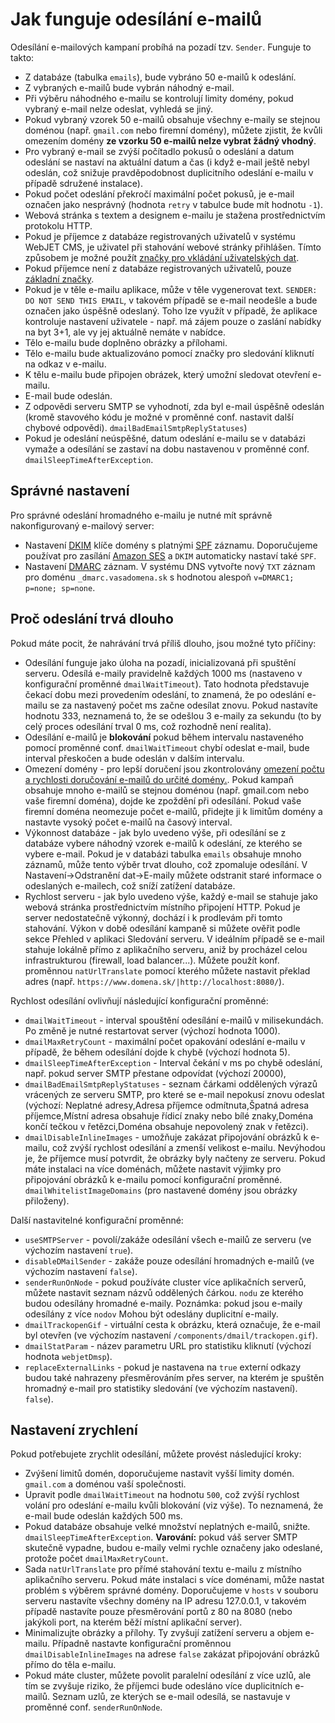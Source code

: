 # Jak funguje odesílání e-mailů

Odesílání e-mailových kampaní probíhá na pozadí tzv. `Sender`. Funguje to takto:
- Z databáze (tabulka `emails`), bude vybráno 50 e-mailů k odeslání.
- Z vybraných e-mailů bude vybrán náhodný e-mail.
- Při výběru náhodného e-mailu se kontrolují limity domény, pokud vybraný e-mail nelze odeslat, vyhledá se jiný.
- Pokud vybraný vzorek 50 e-mailů obsahuje všechny e-maily se stejnou doménou (např. `gmail.com` nebo firemní domény), můžete zjistit, že kvůli omezením domény **ze vzorku 50 e-mailů nelze vybrat žádný vhodný**.
- Pro vybraný e-mail se zvýší počítadlo pokusů o odeslání a datum odeslání se nastaví na aktuální datum a čas (i když e-mail ještě nebyl odeslán, což snižuje pravděpodobnost duplicitního odeslání e-mailu v případě sdružené instalace).
- Pokud počet odeslání překročí maximální počet pokusů, je e-mail označen jako nesprávný (hodnota `retry` v tabulce bude mít hodnotu `-1`).
- Webová stránka s textem a designem e-mailu je stažena prostřednictvím protokolu HTTP.
- Pokud je příjemce z databáze registrovaných uživatelů v systému WebJET CMS, je uživatel při stahování webové stránky přihlášen. Tímto způsobem je možné použít [značky pro vkládání uživatelských dat](../campaings/README.md#Základní).
- Pokud příjemce není z databáze registrovaných uživatelů, pouze [základní značky](../campaings/README.md#Základní).
- Pokud je v těle e-mailu aplikace, může v těle vygenerovat text. `SENDER: DO NOT SEND THIS EMAIL`, v takovém případě se e-mail neodešle a bude označen jako úspěšně odeslaný. Toho lze využít v případě, že aplikace kontroluje nastavení uživatele - např. má zájem pouze o zaslání nabídky na byt 3+1, ale vy jej aktuálně nemáte v nabídce.
- Tělo e-mailu bude doplněno obrázky a přílohami.
- Tělo e-mailu bude aktualizováno pomocí značky pro sledování kliknutí na odkaz v e-mailu.
- K tělu e-mailu bude připojen obrázek, který umožní sledovat otevření e-mailu.
- E-mail bude odeslán.
- Z odpovědi serveru SMTP se vyhodnotí, zda byl e-mail úspěšně odeslán (kromě stavového kódu je možné v proměnné conf. nastavit další chybové odpovědi). `dmailBadEmailSmtpReplyStatuses`)
- Pokud je odeslání neúspěšné, datum odeslání e-mailu se v databázi vymaže a odesílání se zastaví na dobu nastavenou v proměnné conf. `dmailSleepTimeAfterException`.

## Správné nastavení

Pro správné odeslání hromadného e-mailu je nutné mít správně nakonfigurovaný e-mailový server:
- Nastavení [DKIM](https://www.dkim.org) klíče domény s platnými [SPF](https://sk.wikipedia.org/wiki/Sender_Policy_Framework) záznamu. Doporučujeme používat pro zasílání [Amazon SES](../../../../install/config/README.md#nastavení-amazon-ses) a `DKIM` automaticky nastaví také `SPF`.
- Nastavení [DMARC](https://dmarc.org) záznam. V systému DNS vytvořte nový `TXT` záznam pro doménu `_dmarc.vasadomena.sk` s hodnotou alespoň `v=DMARC1; p=none; sp=none`.

## Proč odeslání trvá dlouho

Pokud máte pocit, že nahrávání trvá příliš dlouho, jsou možné tyto příčiny:
- Odesílání funguje jako úloha na pozadí, inicializovaná při spuštění serveru. Odesílá e-maily pravidelně každých 1000 ms (nastaveno v konfigurační proměnné `dmailWaitTimeout`). Tato hodnota představuje čekací dobu mezi provedením odeslání, to znamená, že po odeslání e-mailu se za nastavený počet ms začne odesílat znovu. Pokud nastavíte hodnotu 333, neznamená to, že se odešlou 3 e-maily za sekundu (to by celý proces odesílání trval 0 ms, což rozhodně není realita).
- Odesílání e-mailů je **blokování** pokud během intervalu nastaveného pomocí proměnné conf. `dmailWaitTimeout` chybí odeslat e-mail, bude interval přeskočen a bude odeslán v dalším intervalu.
- Omezení domény - pro lepší doručení jsou zkontrolovány [omezení počtu a rychlosti doručování e-mailů do určité domény.](../domain-limits/README.md). Pokud kampaň obsahuje mnoho e-mailů se stejnou doménou (např. gmail.com nebo vaše firemní doména), dojde ke zpoždění při odesílání. Pokud vaše firemní doména neomezuje počet e-mailů, přidejte ji k limitům domény a nastavte vysoký počet e-mailů na časový interval.
- Výkonnost databáze - jak bylo uvedeno výše, při odesílání se z databáze vybere náhodný vzorek e-mailů k odeslání, ze kterého se vybere e-mail. Pokud je v databázi tabulka `emails` obsahuje mnoho záznamů, může tento výběr trvat dlouho, což zpomaluje odesílání. V Nastavení->Odstranění dat->E-maily můžete odstranit staré informace o odeslaných e-mailech, což sníží zatížení databáze.
- Rychlost serveru - jak bylo uvedeno výše, každý e-mail se stahuje jako webová stránka prostřednictvím místního připojení HTTP. Pokud je server nedostatečně výkonný, dochází i k prodlevám při tomto stahování. Výkon v době odesílání kampaně si můžete ověřit podle sekce Přehled v aplikaci Sledování serveru. V ideálním případě se e-mail stahuje lokálně přímo z aplikačního serveru, aniž by procházel celou infrastrukturou (firewall, load balancer...). Můžete použít konf. proměnnou `natUrlTranslate` pomocí kterého můžete nastavit překlad adres (např. `https://www.domena.sk/|http://localhost:8080/`).

Rychlost odesílání ovlivňují následující konfigurační proměnné:
- `dmailWaitTimeout` - interval spouštění odesílání e-mailů v milisekundách. Po změně je nutné restartovat server (výchozí hodnota 1000).
- `dmailMaxRetryCount` - maximální počet opakování odeslání e-mailu v případě, že během odesílání dojde k chybě (výchozí hodnota 5).
- `dmailSleepTimeAfterException` - Interval čekání v ms po chybě odeslání, např. pokud server SMTP přestane odpovídat (výchozí 20000),
- `dmailBadEmailSmtpReplyStatuses` - seznam čárkami oddělených výrazů vrácených ze serveru SMTP, pro které se e-mail nepokusí znovu odeslat (výchozí: Neplatné adresy,Adresa příjemce odmítnuta,Špatná adresa příjemce,Místní adresa obsahuje řídicí znaky nebo bílé znaky,Doména končí tečkou v řetězci,Doména obsahuje nepovolený znak v řetězci).
- `dmailDisableInlineImages` - umožňuje zakázat připojování obrázků k e-mailu, což zvýší rychlost odesílání a zmenší velikost e-mailu. Nevýhodou je, že příjemce musí potvrdit, že obrázky byly načteny ze serveru. Pokud máte instalaci na více doménách, můžete nastavit výjimky pro připojování obrázků k e-mailu pomocí konfigurační proměnné. `dmailWhitelistImageDomains` (pro nastavené domény jsou obrázky přiloženy).

Další nastavitelné konfigurační proměnné:
- `useSMTPServer` - povolí/zakáže odesílání všech e-mailů ze serveru (ve výchozím nastavení `true`).
- `disableDMailSender` - zakáže pouze odesílání hromadných e-mailů (ve výchozím nastavení `false`).
- `senderRunOnNode` - pokud používáte cluster více aplikačních serverů, můžete nastavit seznam názvů oddělených čárkou. `nodu` ze kterého budou odesílány hromadné e-maily. Poznámka: pokud jsou e-maily odesílány z více `nodov` Mohou být odeslány duplicitní e-maily.
- `dmailTrackopenGif` - virtuální cesta k obrázku, která označuje, že e-mail byl otevřen (ve výchozím nastavení `/components/dmail/trackopen.gif`).
- `dmailStatParam` - název parametru URL pro statistiku kliknutí (výchozí hodnota `webjetDmsp`).
- `replaceExternalLinks` - pokud je nastavena na `true` externí odkazy budou také nahrazeny přesměrováním přes server, na kterém je spuštěn hromadný e-mail pro statistiky sledování (ve výchozím nastavení). `false`).

## Nastavení zrychlení

Pokud potřebujete zrychlit odesílání, můžete provést následující kroky:
- Zvýšení limitů domén, doporučujeme nastavit vyšší limity domén. `gmail.com` a doménou vaší společnosti.
- Upravit podle `dmailWaitTimeout` na hodnotu `500`, což zvýší rychlost volání pro odeslání e-mailu kvůli blokování (viz výše). To neznamená, že e-mail bude odeslán každých 500 ms.
- Pokud databáze obsahuje velké množství neplatných e-mailů, snižte. `dmailSleepTimeAfterException`. **Varování:** pokud váš server SMTP skutečně vypadne, budou e-maily velmi rychle označeny jako odeslané, protože počet `dmailMaxRetryCount`.
- Sada `natUrlTranslate` pro přímé stahování textu e-mailu z místního aplikačního serveru. Pokud máte instalaci s více doménami, může nastat problém s výběrem správné domény. Doporučujeme v `hosts` v souboru serveru nastavíte všechny domény na IP adresu 127.0.0.1, v takovém případě nastavíte pouze přesměrování portů z 80 na 8080 (nebo jakýkoli port, na kterém běží místní aplikační server).
- Minimalizujte obrázky a přílohy. Ty zvyšují zatížení serveru a objem e-mailu. Případně nastavte konfigurační proměnnou `dmailDisableInlineImages` na adrese `false` zakázat připojování obrázků přímo do těla e-mailu.
- Pokud máte cluster, můžete povolit paralelní odesílání z více uzlů, ale tím se zvyšuje riziko, že příjemci bude odesláno více duplicitních e-mailů. Seznam uzlů, ze kterých se e-mail odesílá, se nastavuje v proměnné conf. `senderRunOnNode`.
